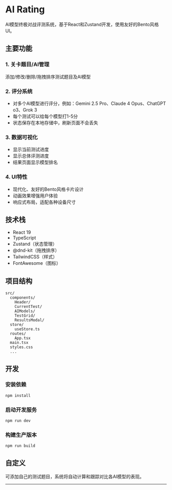 # AI Rating

AI模型终极对战评测系统，基于React和Zustand开发，使用友好的Bento风格UI。

## 主要功能

### 1. 关卡题目/AI管理
 添加/修改/删除/拖拽排序测试题目及AI模型

### 2. 评分系统
- 对多个AI模型进行评分，例如：Gemini 2.5 Pro、Claude 4 Opus、ChatGPT o3、Grok 3
- 每个测试可以给每个模型打1-5分
- 状态保存在本地存储中，刷新页面不会丢失

### 3. 数据可视化
- 显示当前测试进度
- 显示总体评测进度
- 结果页面显示模型排名

### 4. UI特性
- 现代化、友好的Bento风格卡片设计
- 动画效果增强用户体验
- 响应式布局，适配各种设备尺寸

## 技术栈
- React 19
- TypeScript
- Zustand（状态管理）
- @dnd-kit（拖拽排序）
- TailwindCSS（样式）
- FontAwesome（图标）

## 项目结构

```
src/
  components/
    Header/
    CurrentTest/
    AIModels/
    TestGrid/
    ResultsModal/
  store/
    useStore.ts
  routes/
    App.tsx
  main.tsx
  styles.css
  ...
```

## 开发

### 安装依赖
```bash
npm install
```

### 启动开发服务
```bash
npm run dev
```

### 构建生产版本
```bash
npm run build
```

## 自定义
可添加自己的测试题目，系统将自动计算和跟踪对比各AI模型的表现。

---

 